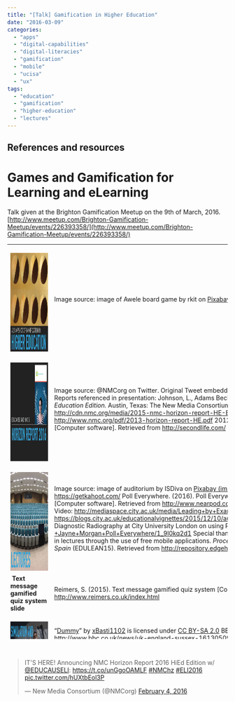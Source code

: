 ```yaml
---
title: "[Talk] Gamification in Higher Education"
date: "2016-03-09"
categories: 
  - "apps"
  - "digital-capabilities"
  - "digital-literacies"
  - "gamification"
  - "mobile"
  - "ucisa"
  - "ux"
tags: 
  - "education"
  - "gamification"
  - "higher-education"
  - "lectures"
---
```


## References and resources

# Games and Gamification for Learning and eLearning

Talk given at the Brighton Gamification Meetup on the 9th of March, 2016. [http://www.meetup.com/Brighton-Gamification-Meetup/events/226393358/](http://www.meetup.com/Brighton-Gamification-Meetup/events/226393358/)

<table style="height: 901px;" width="800"><tbody><tr><td>&nbsp;<a href="http://www.fionamacneill.co.uk/blog/wp-content/uploads/2016/03/snapshot-of-gamification-in-HE.001-qd8rti.jpg" rel="attachment wp-att-564"><img class="alignnone wp-image-564 size-medium" src="images/snapshot-of-gamification-in-HE.001-qd8rti-300x225.jpg" alt="slide 1" width="300" height="225"></a></td><td>Image source: image of Awele board game by rkit on <a href="https://pixabay.com/en/awele-board-game-game-board-play-1007635/" target="_blank" rel="noopener noreferrer">Pixabay (image link)</a>. CC0 Public domain.</td></tr><tr><td>&nbsp;<a href="http://www.fionamacneill.co.uk/blog/wp-content/uploads/2016/03/snapshot-of-gamification-in-HE.002-1a676na.jpg" rel="attachment wp-att-565"><img class="alignnone size-medium wp-image-565" src="images/snapshot-of-gamification-in-HE.002-1a676na-300x225.jpg" alt="Slide 2" width="300" height="225"></a></td><td>Image source: @NMCorg on Twitter. Original Tweet embedded below. Main page for archived NMC reports: <a href="http://www.nmc.org/publication-type/horizon-report/" target="_blank" rel="noopener noreferrer">http://www.nmc.org/publication-type/horizon-report/</a> Reports referenced in presentation: Johnson, L., Adams Becker, S., Cummins, M., Estrada, V., Freeman, A., and Hall, C. (2016). <em>NMC Horizon Report: 2016 Higher Education Edition.&nbsp;</em>Austin, Texas: The New Media Consortium. Direct link: <a href="http://cdn.nmc.org/media/2016-nmc-horizon-report-he-EN.pdf" target="_blank" rel="noopener noreferrer">http://cdn.nmc.org/media/2016-nmc-horizon-report-he-EN.pdf</a> 2015: <a href="http://cdn.nmc.org/media/2015-nmc-horizon-report-HE-EN.pdf" target="_blank" rel="noopener noreferrer">http://cdn.nmc.org/media/2015-nmc-horizon-report-HE-EN.pdf </a>2014: <a href="http://cdn.nmc.org/media/2014-nmc-horizon-report-he-EN-SC.pdf" target="_blank" rel="noopener noreferrer">http://cdn.nmc.org/media/2014-nmc-horizon-report-he-EN-SC.pdf</a> 2013: <a href="http://www.nmc.org/pdf/2013-horizon-report-HE.pdf" target="_blank" rel="noopener noreferrer">http://www.nmc.org/pdf/2013-horizon-report-HE.pdf</a> 2012: <a href="http://www.nmc.org/pdf/2012-horizon-report-HE.pdf" target="_blank" rel="noopener noreferrer">http://www.nmc.org/pdf/2012-horizon-report-HE.pdf</a> Linden Research, Inc. (2016). Second Life [Computer software]. Retrieved from <a href="http://secondlife.com/" target="_blank" rel="noopener noreferrer">http://secondlife.com/</a></td></tr><tr><td>&nbsp;<a href="http://www.fionamacneill.co.uk/blog/wp-content/uploads/2016/03/snapshot-of-gamification-in-HE.003-1jzjpaa.jpg" rel="attachment wp-att-568"><img class="alignnone size-medium wp-image-568" src="images/snapshot-of-gamification-in-HE.003-1jzjpaa-300x225.jpg" alt="snapshot of gamification in HE.003" width="300" height="225"></a></td><td>Image source: image of auditorium by ISDiva on <a href="https://pixabay.com/en/auditorium-classroom-lecture-572776/" target="_blank" rel="noopener noreferrer">Pixabay (image link)</a>. CC0 Public domain. Kahoot. (2016). Kahoot [Computer software]. Retrieved from <a href="https://getkahoot.com/" target="_blank" rel="noopener noreferrer">https://getkahoot.com/</a> Poll Everywhere. (2016). Poll Everywhere [Computer software]. Retrieved from <a href="https://www.polleverywhere.com" target="_blank" rel="noopener noreferrer">https://www.polleverywhere.com</a> Nearpod. (2016). Nearpod [Computer software]. Retrieved from <a href="http://www.nearpod.com" target="_blank" rel="noopener noreferrer">http://www.nearpod.com</a> Additional related links: Dr Rachel Knight from City University London on using Poll Everywhere. Video: <a href="http://mediaspace.city.ac.uk/media/Leading+by+Example+-+Dr+Rachael-Anne+Knight+Poll+Everywhere+/1_la0re03s" target="_blank" rel="noopener noreferrer">http://mediaspace.city.ac.uk/media/Leading+by+Example+-+Dr+Rachael-Anne+Knight+Poll+Everywhere+/1_la0re03s</a> Associated blog post: <a href="https://blogs.city.ac.uk/educationalvignettes/2015/12/10/audience-response-using-poll-everywhere/#.VsG6neZWkVQ" target="_blank" rel="noopener noreferrer">https://blogs.city.ac.uk/educationalvignettes/2015/12/10/audience-response-using-poll-everywhere/#.VsG6neZWkVQ</a> Jayne Morgan, Senior Lecturer in Diagnostic Radiography at City University London on using Poll Everywhere: <a href="http://mediaspace.city.ac.uk/media/Leading+by+Example+-+Jayne+Morgan+Poll+Everywhere/1_9l0kq2d1" target="_blank" rel="noopener noreferrer">http://mediaspace.city.ac.uk/media/Leading+by+Example+-+Jayne+Morgan+Poll+Everywhere/1_9l0kq2d1</a> Special thanks to Santanu Vasant for sharing these resources. Moscrop, C. (2015). Improving student engagement in lectures through the use of free mobile applications. <em>Proceedings of the 7th International Conference on Education and New Learning Technologies, Barcelona, Spain</em> (EDULEAN15). Retrieved from <a href="http://repository.edgehill.ac.uk/6922/1/EDULEARN15_-_MOSCROP.doc" target="_blank" rel="noopener noreferrer">http://repository.edgehill.ac.uk/6922/1/EDULEARN15_-_MOSCROP.doc</a></td></tr><tr><td><strong>&nbsp;Text message gamified quiz system slide</strong></td><td>Reimers, S. (2015). Text message gamified quiz system [Computer software]. Dr. Stian Reimer's website (Dept. of Psychology, City University London): <a href="http://www.reimers.co.uk/index.html" target="_blank" rel="noopener noreferrer">http://www.reimers.co.uk/index.html</a></td></tr><tr><td>&nbsp;<a href="http://www.fionamacneill.co.uk/blog/wp-content/uploads/2016/03/snapshot-of-gamification-in-HE.005-2mhgpwx.jpg" rel="attachment wp-att-569"><img class="alignnone size-medium wp-image-569" src="images/snapshot-of-gamification-in-HE.005-2mhgpwx-300x225.jpg" alt="slide 5" width="300" height="225"></a></td><td>“<a href="https://flic.kr/p/8CPgSP" target="_blank" rel="noopener noreferrer">Dummy</a>” by <a href="https://www.flickr.com/photos/xbasti1102/" target="_blank" rel="noopener noreferrer">xBasti1102</a> is licensed under <a href="https://creativecommons.org/licenses/by-sa/2.0/" target="_blank" rel="noopener noreferrer">CC BY-SA 2.0</a> BBC (2011, December 11). The apprentice used by Brighton students. <i>BBC Sussex</i>. Retrieved from http://www.bbc.co.uk/news/uk-england-sussex-16130509 Clouston, T., Westcott, L., &amp; Whitcombe, S. W. (Eds.). (2010). <i>Problem based learning in health and social care</i>. United Kingdom: Wiley-Blackwell (an imprint of John Wiley &amp; Sons Ltd). Schild, E. O., &amp; Boocock, S. S. (Eds.). (1968). <i>Simulation games in learning</i>. Retrieved from http://eric.ed.gov/?id=ED026857 Jisc Digital Student Case Exemplars: <a href="http://digitalstudent.jiscinvolve.org/wp/exemplars/" target="_blank" rel="noopener noreferrer">http://digitalstudent.jiscinvolve.org/wp/exemplars/</a> "A space to play with 'disruptive' technologies for learning" about Coventry University's Disruptive Media Learning Lab: <a href="http://digitalstudent.jiscinvolve.org/wp/files/2015/02/DS15-A-space-to-play-with-disruptive-technologies-for-learning.pdf" target="_blank" rel="noopener noreferrer">http://digitalstudent.jiscinvolve.org/wp/files/2015/02/DS15-A-space-to-play-with-disruptive-technologies-for-learning.pdf</a> The Sussex SImulation hub blog site: <a href="http://blogs.brighton.ac.uk/simulationhub/" target="_blank" rel="noopener noreferrer">http://blogs.brighton.ac.uk/simulationhub/</a> Problem-based learning at University of Brighton: Sue Greener: <a href="http://about.brighton.ac.uk/bbs/contact/details.php?uid=slg" target="_blank" rel="noopener noreferrer">http://about.brighton.ac.uk/bbs/contact/details.php?uid=slg</a> Gaynor Sadlo: <a href="http://brighton.academia.edu/GaynorSadlo" target="_blank" rel="noopener noreferrer">http://brighton.academia.edu/GaynorSadlo</a> Sadlo, G. (2014). Creating interactive multi-media Problem-Based Learning cases to enhance student cognition. <i>Evolving experiences: Articles from the learning and teaching conference: 2013</i>. 36-47. Available at: <a href="http://about.brighton.ac.uk/clt/publicationsclt/" target="_blank" rel="noopener noreferrer">http://about.brighton.ac.uk/clt/publicationsclt/</a> Willmer, M., Stanley, H., &amp; Cheales, C. (2014). The Apprentice – you’re hired!. <i>Evolving experiences: Articles from the learning and teaching conference: 2013</i>. 68-75. Available at: <a href="http://about.brighton.ac.uk/clt/publicationsclt/" target="_blank" rel="noopener noreferrer">http://about.brighton.ac.uk/clt/publicationsclt/</a></td></tr><tr><td>&nbsp;<a href="http://www.fionamacneill.co.uk/blog/wp-content/uploads/2016/03/snapshot-of-gamification-in-HE.006-23pzdxz.jpg" rel="attachment wp-att-571"><img class="alignnone size-medium wp-image-571" src="images/snapshot-of-gamification-in-HE.006-23pzdxz-300x225.jpg" alt="snapshot of gamification in HE.006" width="300" height="225"></a></td><td>Csikszentmihalyi, M. (1990). <i>Flow: The psychology of optimal experience</i>. New York: HarperCollins Publishers. De Freitas, S. (2006). <i>Learning in Immersive worlds A review of game-based learning prepared for the JISC e-learning Programme learning in Immersive worlds: A review of game-based learning</i>. Retrieved from <a href="http://www.webarchive.org.uk/wayback/archive/20140615100504/http://www.jisc.ac.uk/media/documents/programmes/elearninginnovation/gamingreport_v3.pdf" target="_blank" rel="noopener noreferrer">http://www.webarchive.org.uk/wayback/archive/20140615100504/http://www.jisc.ac.uk/media/documents/programmes/elearninginnovation/gamingreport_v3.pdf</a> FutureLearn. (2016, April 18). <i>Introduction to forensic science</i>. Retrieved March 7, 2016, from <a href="https://www.futurelearn.com/courses/introduction-to-forensic-science" target="_blank" rel="noopener noreferrer">https://www.futurelearn.com/courses/introduction-to-forensic-science</a> Kapp, K. M. (2012). <i>The gamification of learning and instruction: Game-based methods and strategies for training and education</i>. San Francisco, CA: Wiley, John &amp; Sons. Macdonald, K. (2014, January 6). CSI Scotland: Learning lessons from an online murder mystery. <i>BBC Glasgow &amp; West Scotland</i>. Retrieved from <a href="http://www.bbc.co.uk/news/uk-scotland-glasgow-west-25621746" target="_blank" rel="noopener noreferrer">http://www.bbc.co.uk/news/uk-scotland-glasgow-west-25621746</a><div data-canvas-width="639.3399999999999">Williamson Shaffer, D., Squire, K. R., Halverson, R., &amp; Gee, J. P. (2005). Video Games and the Future of Learning. <em>Phi Delta</em></div><div data-canvas-width="490.9200000000002"><em>Kappan</em>, <em>87</em>(02), 104-111. Retrieved from <a href="http://website.education.wisc.edu/~kdsquire/tenure-files/23-pdk-VideoGamesAndFutureOfLearning.pdf" target="_blank" rel="noopener noreferrer">http://website.education.wisc.edu/~kdsquire/tenure-files/23-pdk-VideoGamesAndFutureOfLearning.pdf</a></div><div data-canvas-width="490.9200000000002"></div><div data-canvas-width="490.9200000000002">Whitton, N. (2016, February 22). <i>The importance of play: What universities can learn from preschools</i>. Retrieved March 7, 2016, from <a href="https://theconversation.com/the-importance-of-play-what-universities-can-learn-from-preschools-53007" target="_blank" rel="noopener noreferrer">https://theconversation.com/the-importance-of-play-what-universities-can-learn-from-preschools-53007</a></div><div data-canvas-width="490.9200000000002"></div></td></tr><tr><td><strong>Librarygame slide</strong></td><td>Gamification for public and academic libraries. (2015). Retrieved March 7, 2016, from <a href="http://librarygame.co.uk/index.html" target="_blank" rel="noopener noreferrer">http://librarygame.co.uk/index.html</a> Lemontree - university of Huddersfield. Retrieved March 7, 2016, from https://library.hud.ac.uk/lemontree/about.php OpenTree. (2016). Retrieved March 7, 2016, from <a href="http://www.open.ac.uk/library/opentree/about" target="_blank" rel="noopener noreferrer">http://www.open.ac.uk/library/opentree/about</a><div data-canvas-width="639.3399999999999">Tay, A., &amp; profile, V. my complete. (2009). <i>Musings about librarianship</i>. Retrieved March 7, 2016, from http://musingsaboutlibrarianship.blogspot.co.uk/2012/01/adding-social-gamification-to-library.html</div></td></tr><tr><td>&nbsp;<a href="http://www.fionamacneill.co.uk/blog/wp-content/uploads/2016/03/snapshot-of-gamification-in-HE.007-1pob641.jpg" rel="attachment wp-att-572"><img class="alignnone size-medium wp-image-572" src="images/snapshot-of-gamification-in-HE.007-1pob641-300x225.jpg" alt="snapshot of gamification in HE.007" width="300" height="225"></a></td><td>Image source: image of analytics by StockSnap on <a href="https://pixabay.com/en/analytics-charts-traffic-marketing-925379/" target="_blank" rel="noopener noreferrer">Pixabay (image link)</a>. CC0 Public domain. McGonigal, J. (2012). <i>Reality is Broken: Why Games Make Us Better and How They Can Change the World</i>. London: Vintage. Sclater, N. (2015, April 29). <i>What do students want from a learning analytics app?</i>. Retrieved March 8, 2016, from http://sclater.com/blog/what-do-students-want-from-a-learning-analytics-app/ Chou, Y.-K. (2015). <i>Actionable Gamification: Beyond points, badges and Leaderboards</i>. United States: Createspace Independent Publishing Platform.</td></tr><tr><td>&nbsp;<strong>Wireframes slide</strong></td><td>McGonigal, J. (2012). <i>Reality is Broken: Why Games Make Us Better and How They Can Change the World</i>. London: Vintage. Sclater, N. (2015, April 29). <i>What do students want from a learning analytics app?</i>. Retrieved March 8, 2016, from http://sclater.com/blog/what-do-students-want-from-a-learning-analytics-app/ Chou, Y.-K. (2015). <i>Actionable Gamification: Beyond points, badges and Leaderboards</i>. United States: Createspace Independent Publishing Platform.</td></tr><tr><td>&nbsp;<a href="http://www.fionamacneill.co.uk/blog/wp-content/uploads/2016/03/snapshot-of-gamification-in-HE.008-pjxa4v.jpg" rel="attachment wp-att-573"><img class="alignnone size-medium wp-image-573" src="images/snapshot-of-gamification-in-HE.008-pjxa4v-300x225.jpg" alt="snapshot of gamification in HE.008" width="300" height="225"></a></td><td>Image source: image of wood by Stux on <a href="https://pixabay.com/en/wood-goal-barn-old-input-boards-1086486/" target="_blank" rel="noopener noreferrer">Pixabay (image link)</a>. CC0 Public domain. Using gamification elements with careful planning but not necessarily with lots of technology involved. Hannah Frith staff profile: <a href="http://about.brighton.ac.uk/staff/details.php?uid=hlf10" target="_blank" rel="noopener noreferrer">http://about.brighton.ac.uk/staff/details.php?uid=hlf10</a> Gordon, N., Brayshaw, M., &amp; Grey, S. (2013). Maximising gain for minimal pain: Utilising natural game mechanics. <i>Innovation in Teaching and Learning in Information and Computer Sciences</i>, <i>12</i>(1), 27–38. doi:10.11120/ital.2013.00004 Available at: <a href="http://www.tandfonline.com/doi/pdf/10.11120/ital.2013.00004" target="_blank" rel="noopener noreferrer">http://www.tandfonline.com/doi/pdf/10.11120/ital.2013.00004</a></td></tr><tr><td>&nbsp;<a href="http://www.fionamacneill.co.uk/blog/wp-content/uploads/2016/03/snapshot-of-gamification-in-HE.009-13qlb8o.jpg" rel="attachment wp-att-574"><img class="alignnone size-medium wp-image-574" src="images/snapshot-of-gamification-in-HE.009-13qlb8o-300x225.jpg" alt="snapshot of gamification in HE.009" width="300" height="225"></a></td><td>Image source: image of business time clocks by jarmoluk on <a href="https://pixabay.com/en/business-time-clock-clocks-257911/" target="_blank" rel="noopener noreferrer">Pixabay (image link)</a>. CC0 Public domain. Scramboo. (2016). Playmaker [Computer software]. Retrieved from <a href="http://scramboo.com/playmaker" target="_blank" rel="noopener noreferrer">http://scramboo.com/playmaker</a> Actionbound. (2016). Actionbound [Computer software]. Retrieved from <a href="http://blogs.brighton.ac.uk/actionbound/" target="_blank" rel="noopener noreferrer">http://blogs.brighton.ac.uk/actionbound/</a> Try and Actionbound: <a href="http://blogs.brighton.ac.uk/actionbound/try-it-out/" target="_blank" rel="noopener noreferrer">http://blogs.brighton.ac.uk/actionbound/try-it-out/</a></td></tr><tr><td>&nbsp;<a href="http://www.fionamacneill.co.uk/blog/wp-content/uploads/2016/03/snapshot-of-gamification-in-HE.010-2mloryc.jpg" rel="attachment wp-att-575"><img class="alignnone size-medium wp-image-575" src="images/snapshot-of-gamification-in-HE.010-2mloryc-300x225.jpg" alt="snapshot of gamification in HE.010" width="300" height="225"></a></td><td>&nbsp;“<a href="https://commons.wikimedia.org/wiki/File:Girl_Scout_Patches.png" target="_blank" rel="noopener noreferrer">Girl Scout Patches</a>” by Elizabeth Godspeed licensed under <a href="https://creativecommons.org/licenses/by-sa/4.0/deed.en" target="_blank" rel="noopener noreferrer">CC BY-SA 4.0</a> Computer Gamification and instruction - university of hull. (2015, October 19). Retrieved March 9, 2016, from <a href="http://www2.hull.ac.uk/science/computer-science/research/cgi.aspx" target="_blank" rel="noopener noreferrer">http://www2.hull.ac.uk/science/computer-science/research/cgi.aspx</a> Welcome to the serious games institute. (2016, July 21). Retrieved March 9, 2016, from <a href="http://www.seriousgamesinstitute.co.uk/" target="_blank" rel="noopener noreferrer">http://www.seriousgamesinstitute.co.uk/</a> &nbsp; &nbsp;</td></tr><tr><td>&nbsp;<a href="http://www.fionamacneill.co.uk/blog/wp-content/uploads/2016/03/snapshot-of-gamification-in-HE.011-26c3gf1.jpg" rel="attachment wp-att-576"><img class="alignnone size-medium wp-image-576" src="images/snapshot-of-gamification-in-HE.011-26c3gf1-300x225.jpg" alt="snapshot of gamification in HE.011" width="300" height="225"></a></td><td><strong>Playful Learning Conference, Manchester, 13-15 July, 2016 [registration still open]: <a href="http://conference.playthinklearn.net/blog/" target="_blank" rel="noopener noreferrer">http://conference.playthinklearn.net/blog/</a></strong> SEE ALTC game for example a GLSIG project: <a href="https://www.linkedin.com/pulse/playing-conference-altcgame-rosie-jones" target="_blank" rel="noopener noreferrer">https://www.linkedin.com/pulse/playing-conference-altcgame-rosie-jones</a> Spotlight on Digital Capabilities 2: <a href="http://www.ucisa.ac.uk/groups/dsdg/Events/2016/digcaps.aspx" target="_blank" rel="noopener noreferrer">http://www.ucisa.ac.uk/groups/dsdg/Events/2016/digcaps.aspx</a> Other links of interest: Games and Learning Society (US): <a href="http://gameslearningsociety.org/" target="_blank" rel="noopener noreferrer">http://gameslearningsociety.org/</a> European Conference on Games Based Learning 6-7th October 2016, Paisley, Scotland: <a href="http://www.academic-conferences.org/conferences/ecgbl/" target="_blank" rel="noopener noreferrer">http://www.academic-conferences.org/conferences/ecgbl/</a> The CUNY Games Network: <a href="http://games.commons.gc.cuny.edu/" target="_blank" rel="noopener noreferrer">http://games.commons.gc.cuny.edu/</a></td></tr></tbody></table>

 

<blockquote class="twitter-tweet" data-partner="tweetdeck"><p dir="ltr" lang="en">IT'S HERE! Announcing NMC Horizon Report 2016 HiEd Edition w/ <a href="https://twitter.com/EDUCAUSELI">@EDUCAUSELI</a>: <a href="https://t.co/unGgoOAMLF">https://t.co/unGgoOAMLF</a> <a href="https://twitter.com/hashtag/NMChz?src=hash">#NMChz</a> <a href="https://twitter.com/hashtag/ELI2016?src=hash">#ELI2016</a> <a href="https://t.co/hUXtbEol3P">pic.twitter.com/hUXtbEol3P</a></p>— New Media Consortium (@NMCorg) <a href="https://twitter.com/NMCorg/status/695231600162766849">February 4, 2016</a></blockquote>
<script src="//platform.twitter.com/widgets.js" async charset="utf-8"></script>
